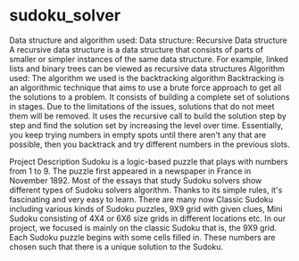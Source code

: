 # sudoku_solver
Data structure and algorithm used:
Data structure: Recursive Data structure
A recursive data structure is a data structure that consists of parts of smaller or simpler instances of the same data structure. For example, linked lists and binary trees can be viewed as recursive data structures
Algorithm used:
The algorithm we used is the backtracking algorithm
Backtracking is an algorithmic technique that aims to use a brute force approach to get all the solutions to a problem. It consists of building a complete set of solutions in stages. Due to the limitations of the issues, solutions that do not meet them will be removed. 
 It uses the recursive call to build the solution step by step and find the solution set by increasing the level over time.
Essentially, you keep trying numbers in empty spots until there aren't any that are possible, then you backtrack and try different numbers in the previous slots.

Project Description
Sudoku is a logic-based puzzle that plays with numbers from 1 to 9. The puzzle first appeared in a newspaper in France in November 1892. Most of the essays that study Sudoku solvers show different types of Sudoku solvers algorithm. Thanks to its simple rules, it's fascinating and very easy to learn. There are  many now Classic Sudoku including various kinds of Sudoku puzzles,  9X9 grid with given clues, Mini Sudoku consisting of 4X4 ​​or 6X6 size grids in different locations etc. In our project, we focused is mainly on the classic Sudoku that is, the 9X9 grid. 
Each Sudoku puzzle begins with some cells filled in. These numbers are chosen such that there is a unique solution to the Sudoku.
